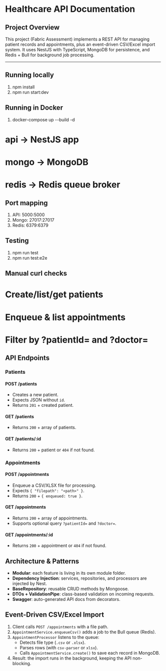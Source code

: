 # Healthcare API Documentation

## Project Overview

This project (Fabric Assessment) implements a REST API for managing patient records and appointments, plus an event-driven CSV/Excel import system. It uses NestJS with TypeScript, MongoDB for persistence, and Redis + Bull for background job processing.

---

## Running locally

1. npm install
2. npm run start:dev

## Running in Docker

1. docker-compose up --build -d

# api → NestJS app
# mongo → MongoDB
# redis → Redis queue broker

## Port mapping

1. API: 5000:5000
2. Mongo: 27017:27017
3. Redis: 6379:6379

## Testing

1. npm run test
2. npm run test:e2e

## Manual curl checks

# Create/list/get patients
# Enqueue & list appointments
# Filter by ?patientId= and ?doctor=


## API Endpoints

### Patients

#### POST /patients
- Creates a new patient.  
- Expects JSON without `id`.  
- Returns `201` + created patient.

#### GET /patients
- Returns `200` + array of patients.

#### GET /patients/:id
- Returns `200` + patient or `404` if not found.

### Appointments

#### POST /appointments
- Enqueue a CSV/XLSX file for processing.  
- Expects `{ "filepath": "<path>" }`.  
- Returns `200` + `{ enqueued: true }`.

#### GET /appointments
- Returns `200` + array of appointments.  
- Supports optional query `?patientId=` and `?doctor=`.

#### GET /appointments/:id
- Returns `200` + appointment or `404` if not found.

## Architecture & Patterns

- **Modular**: each feature is living in its own module folder.  
- **Dependency Injection**: services, repositories, and processors are injected by Nest.  
- **BaseRepository**: reusable CRUD methods by Mongoose.  
- **DTOs + ValidationPipe**: class-based validation on incoming requests.  
- **Swagger**: auto-generated API docs from decorators.

## Event-Driven CSV/Excel Import

1. Client calls `POST /appointments` with a file path.  
2. `AppointmentService.enqueueCsv()` adds a job to the Bull queue (Redis).  
3. `AppointmentProcessor` listens to the queue:
   - Detects file type (`.csv` or `.xlsx`).  
   - Parses rows (with `csv-parser` or `xlsx`).  
   - Calls `AppointmentService.create()` to save each record in MongoDB.  
4. Result: the import runs in the background, keeping the API non-blocking.

